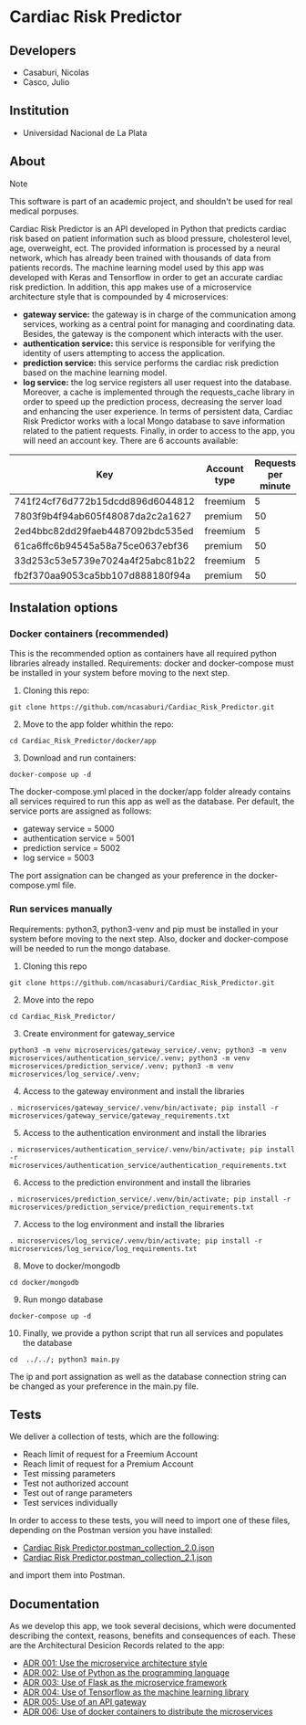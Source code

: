 # Cardiac Risk Predictor
## Developers
 
* Casaburi, Nicolas
* Casco, Julio

## Institution

* Universidad Nacional de La Plata

## About
> [!NOTE]
> This software is part of an academic project, and shouldn't be used for real medical porpuses.

Cardiac Risk Predictor is an API developed in Python that predicts cardiac risk based on patient information such as blood pressure, cholesterol level, age, overweight, ect. The provided information is processed by a neural network, which has already been trained with thousands of data from patients records. The machine learning model used by this app was developed with Keras and Tensorflow in order to get an accurate cardiac risk prediction. In addition, this app makes use of a microservice architecture style that is compounded by 4 microservices:
* **gateway service:** the gateway is in charge of the communication among services, working as a central point for managing and coordinating data. Besides, the gateway is the component which interacts with the user.
* **authentication service:** this service is responsible for verifying the identity of users attempting to access the application.
* **prediction service:** this service performs the cardiac risk prediction based on the machine learning model.
* **log service:** the log service registers all user request into the database.
Moreover, a cache is implemented through the requests_cache library in order to speed up the prediction process, decreasing the server load and enhancing the user experience. In terms of persistent data, Cardiac Risk Predictor works with a local Mongo database to save information related to the patient requests. Finally, in order to access to the app, you will need an account key. There are 6 accounts available:

| Key | Account type | Requests per minute |
| --- | --- | --- |
| 741f24cf76d772b15dcdd896d6044812 | freemium | 5 |
| 7803f9b4f94ab605f48087da2c2a1627| premium | 50 |
| 2ed4bbc82dd29faeb4487092bdc535ed| freemium | 5 |
| 61ca6ffc6b94545a58a75ce0637ebf36| premium | 50 |
| 33d253c53e5739e7024a4f25abc81b22| freemium | 5 |
| fb2f370aa9053ca5bb107d888180f94a| premium | 50 |

## Instalation options
### Docker containers (recommended)
This is the recommended option as containers have all required python libraries already installed.
Requirements: docker and docker-compose must be installed in your system before moving to the next step.
1. Cloning this repo:
```ADR001 Link text
git clone https://github.com/ncasaburi/Cardiac_Risk_Predictor.git
```
2. Move to the app folder whithin the repo:
```
cd Cardiac_Risk_Predictor/docker/app
```
3. Download and run containers:
```
docker-compose up -d
```
The docker-compose.yml placed in the docker/app folder already contains all services required to run this app as well as the database.
Per default, the service ports are assigned as follows:
* gateway service = 5000
* authentication service = 5001
* prediction service = 5002
* log service = 5003
  
The port assignation can be changed as your preference in the docker-compose.yml file.

### Run services manually
Requirements: python3, python3-venv and pip must be installed in your system before moving to the next step. Also, docker and docker-compose will be needed to run the mongo database.
1. Cloning this repo
```
git clone https://github.com/ncasaburi/Cardiac_Risk_Predictor.git
```
2. Move into the repo
```
cd Cardiac_Risk_Predictor/
```
3. Create environment for gateway_service
```
python3 -m venv microservices/gateway_service/.venv; python3 -m venv microservices/authentication_service/.venv; python3 -m venv microservices/prediction_service/.venv; python3 -m venv microservices/log_service/.venv;
```
4. Access to the gateway environment and install the libraries
```
. microservices/gateway_service/.venv/bin/activate; pip install -r microservices/gateway_service/gateway_requirements.txt
```
5. Access to the authentication environment and install the libraries
```
. microservices/authentication_service/.venv/bin/activate; pip install -r microservices/authentication_service/authentication_requirements.txt
```
6. Access to the prediction environment and install the libraries
```
. microservices/prediction_service/.venv/bin/activate; pip install -r microservices/prediction_service/prediction_requirements.txt
```
7. Access to the log environment and install the libraries
```
. microservices/log_service/.venv/bin/activate; pip install -r microservices/log_service/log_requirements.txt
```
8. Move to docker/mongodb
```
cd docker/mongodb
```
9. Run mongo database
```
docker-compose up -d
```
10. Finally, we provide a python script that run all services and populates the database
```
cd  ../../; python3 main.py
```

The ip and port assignation as well as the database connection string can be changed as your preference in the main.py file.

## Tests
We deliver a collection of tests, which are the following:
* Reach limit of request for a Freemium Account
* Reach limit of request for a Premium Account
* Test missing parameters
* Test not authorized account
* Test out of range parameters
* Test services individually
  
In order to access to these tests, you will need to import one of these files, depending on the Postman version you have installed:

* [Cardiac Risk Predictor.postman_collection_2.0.json](https://github.com/ncasaburi/Cardiac_Risk_Predictor/blob/main/tests/Cardiac%20Risk%20Predictor.postman_collection_2.0.json)
* [Cardiac Risk Predictor.postman_collection_2.1.json](https://github.com/ncasaburi/Cardiac_Risk_Predictor/blob/main/tests/Cardiac%20Risk%20Predictor.postman_collection_2.1.json)

and import them into Postman.

## Documentation
As we develop this app, we took several decisions, which were documented describing the context, reasons, benefits and consequences of each. These are the Architectural Desicion Records related to the app:

* [ADR 001: Use the microservice architecture style](https://github.com/ncasaburi/Cardiac_Risk_Predictor/blob/main/ADRs/ADR001-microservice-style.md)
* [ADR 002: Use of Python as the programming language](https://github.com/ncasaburi/Cardiac_Risk_Predictor/blob/main/ADRs/ADR002-python.md)
* [ADR 003: Use of Flask as the microservice framework](https://github.com/ncasaburi/Cardiac_Risk_Predictor/blob/main/ADRs/ADR003-flask.md)
* [ADR 004: Use of Tensorflow as the machine learning library](https://github.com/ncasaburi/Cardiac_Risk_Predictor/blob/main/ADRs/ADR004-tensorflow.md)
* [ADR 005: Use of an API gateway](https://github.com/ncasaburi/Cardiac_Risk_Predictor/blob/main/ADRs/ADR005-gateway.md)
* [ADR 006: Use of docker containers to distribute the microservices](https://github.com/ncasaburi/Cardiac_Risk_Predictor/blob/main/ADRs/ADR006-containerization.md)
